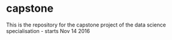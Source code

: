 # capstone
This is the repository for the capstone project of the data science specialisation - starts Nov 14 2016
